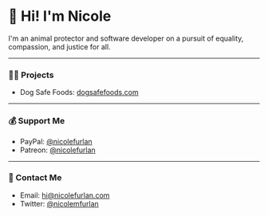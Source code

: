 # 👋 Hi! I'm Nicole 
I'm an animal protector and software developer on a pursuit of equality, compassion, and justice for all.

---

### 👩‍💻 Projects

* Dog Safe Foods: [dogsafefoods.com](https://dogsafefoods.com)

---

### 💰 Support Me

* PayPal: [@nicolefurlan](https://paypal.com/nicolefurlan)
* Patreon: [@nicolefurlan](https://patreon.com/nicolefurlan)

---

### 💬 Contact Me

* Email: [hi@nicolefurlan.com](hi@nicolefurlan.com)
* Twitter: [@nicolemfurlan](https://twitter.com/nicolemfurlan)
